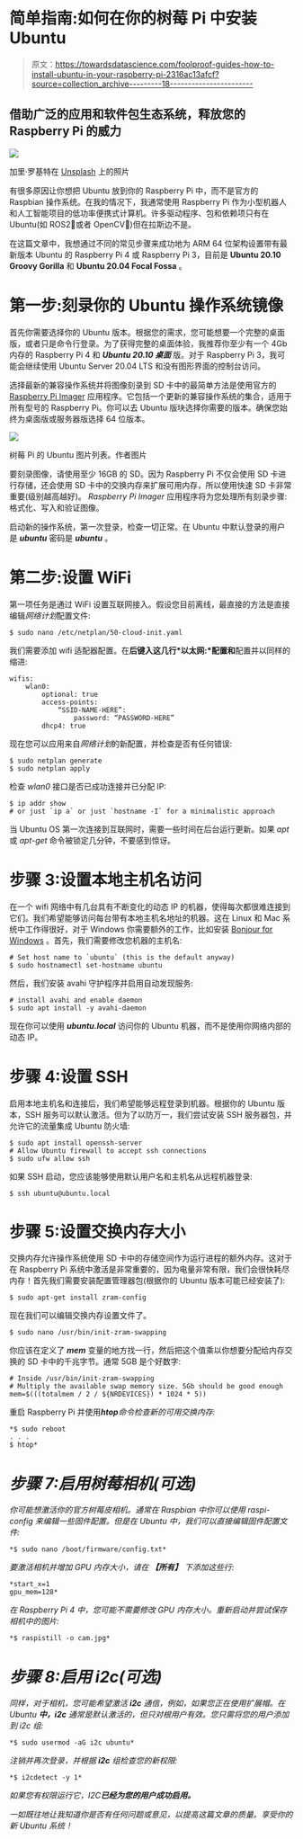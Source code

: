 # 简单指南:如何在你的树莓 Pi 中安装 Ubuntu

> 原文：<https://towardsdatascience.com/foolproof-guides-how-to-install-ubuntu-in-your-raspberry-pi-2316ac13afcf?source=collection_archive---------18----------------------->

## 借助广泛的应用和软件包生态系统，释放您的 Raspberry Pi 的威力

![](img/6ae81edaf5ce7a0f3a462c075f55c892.png)

加里·罗基特在 [Unsplash](https://unsplash.com?utm_source=medium&utm_medium=referral) 上的照片

有很多原因让你想把 Ubuntu 放到你的 Raspberry Pi 中，而不是官方的 Raspbian 操作系统。在我的情况下，我通常使用 Raspberry Pi 作为小型机器人和人工智能项目的低功率便携式计算机。许多驱动程序、包和依赖项只有在 Ubuntu(如 ROS2🤖或者 OpenCV👀)但在拉斯边不是。

在这篇文章中，我想通过不同的常见步骤来成功地为 ARM 64 位架构设置带有最新版本 Ubuntu 的 Raspberry Pi 4 或 Raspberry Pi 3，目前是 **Ubuntu 20.10 Groovy Gorilla** 和 **Ubuntu 20.04 Focal Fossa** 。

# 第一步:刻录你的 Ubuntu 操作系统镜像

首先你需要选择你的 Ubuntu 版本。根据您的需求，您可能想要一个完整的桌面版，或者只是命令行登录。为了获得完整的桌面体验，我推荐你至少有一个 4Gb 内存的 Raspberry Pi 4 和 ***Ubuntu 20.10 桌面*** 版。对于 Raspberry Pi 3，我可能会继续使用 Ubuntu Server 20.04 LTS 和没有图形界面的控制台访问。

选择最新的兼容操作系统并将图像刻录到 SD 卡中的最简单方法是使用官方的 [Raspberry Pi Imager](https://www.raspberrypi.org/software/) 应用程序。它包括一个更新的兼容操作系统的集合，适用于所有型号的 Raspberry Pi。你可以去 Ubuntu 版块选择你需要的版本。确保您始终为桌面版或服务器版选择 64 位版本。

![](img/626fc64131c128c1b3db7121fae8c4c9.png)

树莓 Pi 的 Ubuntu 图片列表。作者图片

要刻录图像，请使用至少 16GB 的 SD。因为 Raspberry Pi 不仅会使用 SD 卡进行存储，还会使用 SD 卡中的交换内存来扩展可用内存，所以使用快速 SD 卡非常重要(级别越高越好)。 *Raspberry Pi Imager* 应用程序将为您处理所有刻录步骤:格式化、写入和验证图像。

启动新的操作系统，第一次登录，检查一切正常。在 Ubuntu 中默认登录的用户是 ***ubuntu*** 密码是 ***ubuntu*** 。

# 第二步:设置 WiFi

第一项任务是通过 WiFi 设置互联网接入。假设您目前离线，最直接的方法是直接编辑*网络计划*配置文件:

```
$ sudo nano /etc/netplan/50-cloud-init.yaml
```

我们需要添加 wifi 适配器配置。在**后键入这几行*以太网:*配置和**配置并以同样的缩进:

```
wifis: 
    wlan0: 
        optional: true 
        access-points: 
            “SSID-NAME-HERE”: 
                password: “PASSWORD-HERE” 
        dhcp4: true
```

现在您可以应用来自*网络计划*的新配置，并检查是否有任何错误:

```
$ sudo netplan generate
$ sudo netplan apply
```

检查 *wlan0* 接口是否已成功连接并已分配 IP:

```
$ ip addr show
# or just `ip a` or just `hostname -I` for a minimalistic approach
```

当 Ubuntu OS 第一次连接到互联网时，需要一些时间在后台运行更新。如果 *apt* 或 *apt-get* 命令被锁定几分钟，不要感到惊讶。

# 步骤 3:设置本地主机名访问

在一个 wifi 网络中有几台具有不断变化的动态 IP 的机器，使得每次都很难连接到它们。我们希望能够访问每台带有本地主机名地址的机器。这在 Linux 和 Mac 系统中工作得很好，对于 Windows 你需要额外的工作，比如安装 [Bonjour for Windows](https://developer.apple.com/bonjour/) 。首先，我们需要修改您机器的主机名:

```
# Set host name to `ubuntu` (this is the default anyway)
$ sudo hostnamectl set-hostname ubuntu
```

然后，我们安装 avahi 守护程序并启用自动发现服务:

```
# install avahi and enable daemon
$ sudo apt install -y avahi-daemon
```

现在你可以使用 ***ubuntu.local*** 访问你的 Ubuntu 机器，而不是使用你网络内部的动态 IP。

# 步骤 4:设置 SSH

启用本地主机名和连接后，我们希望能够远程登录到机器。根据你的 Ubuntu 版本，SSH 服务可以默认激活。但为了以防万一，我们尝试安装 SSH 服务器包，并允许它的流量集成 Ubuntu 防火墙:

```
$ sudo apt install openssh-server
# Allow Ubuntu firewall to accept ssh connections
$ sudo ufw allow ssh
```

如果 SSH 启动，您应该能够使用默认用户名和主机名从远程机器登录:

```
$ ssh ubuntu@ubuntu.local
```

# 步骤 5:设置交换内存大小

交换内存允许操作系统使用 SD 卡中的存储空间作为运行进程的额外内存。这对于在 Raspberry Pi 系统中激活是非常重要的，因为电量非常有限，我们会很快耗尽内存！首先我们需要安装配置管理器包(根据你的 Ubuntu 版本可能已经安装了):

```
$ sudo apt-get install zram-config
```

现在我们可以编辑交换内存设置文件了。

```
$ sudo nano /usr/bin/init-zram-swapping
```

你应该在定义了 ***mem*** 变量的地方找一行，然后把这个值乘以你想要分配给内存交换的 SD 卡中的千兆字节。通常 5GB 是个好数字:

```
# Inside /usr/bin/init-zram-swapping
# Multiply the available swap memory size. 5Gb should be good enough
mem=$(((totalmem / 2 / ${NRDEVICES}) * 1024 * 5))
```

重启 Raspberry Pi 并使用***htop****命令检查新的可用交换内存:*

```
*$ sudo reboot
. . .
$ htop*
```

# *步骤 7:启用树莓相机(可选)*

*你可能想激活你的官方树莓皮相机。通常在 Raspbian 中你可以使用 *raspi-config* 来编辑一些固件配置。但是在 Ubuntu 中，我们可以直接编辑固件配置文件:*

```
*$ sudo nano /boot/firmware/config.txt*
```

*要激活相机并增加 GPU 内存大小，请在 ***【所有】*** 下添加这些行:*

```
*start_x=1
gpu_mem=128*
```

*在 Raspberry Pi 4 中，您可能不需要修改 GPU 内存大小。重新启动并尝试保存相机中的图片:*

```
*$ raspistill -o cam.jpg*
```

# *步骤 8:启用 i2c(可选)*

*同样，对于相机，您可能希望激活 **i2c** 通信，例如，如果您正在使用扩展帽。在 Ubuntu **中，i2c** 通常是默认激活的，但只对根用户有效。您只需将您的用户添加到 *i2c* 组:*

```
*$ sudo usermod -aG i2c ubuntu*
```

*注销并再次登录，并根据 **i2c** 组检查您的新权限:*

```
*$ i2cdetect -y 1*
```

*如果您有权限运行它，I2C**已经为您的用户成功启用。***

*一如既往地让我知道你是否有任何问题或意见，以提高这篇文章的质量。享受你的新 Ubuntu 系统！*